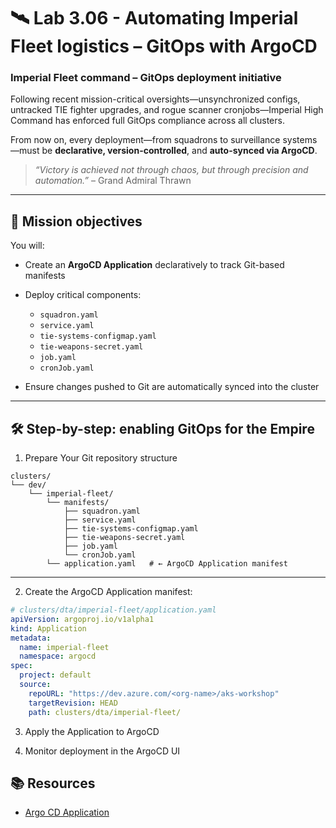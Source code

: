# 🛰️ Lab 3.06 - Automating Imperial Fleet logistics – GitOps with ArgoCD

### **Imperial Fleet command – GitOps deployment initiative**

Following recent mission-critical oversights—unsynchronized configs, untracked TIE fighter upgrades, and rogue scanner cronjobs—Imperial High Command has enforced full GitOps compliance across all clusters.

From now on, every deployment—from squadrons to surveillance systems—must be **declarative, version-controlled**, and **auto-synced via ArgoCD**.

> _“Victory is achieved not through chaos, but through precision and automation.”_ – Grand Admiral Thrawn

---

## 🎯 Mission objectives

You will:

- Create an **ArgoCD Application** declaratively to track Git-based manifests
- Deploy critical components:

  - `squadron.yaml`
  - `service.yaml`
  - `tie-systems-configmap.yaml`
  - `tie-weapons-secret.yaml`
  - `job.yaml`
  - `cronJob.yaml`

- Ensure changes pushed to Git are automatically synced into the cluster

---

## 🛠️ Step-by-step: enabling GitOps for the Empire

1. Prepare Your Git repository structure

```
clusters/
└── dev/
    └── imperial-fleet/
        └── manifests/
            ├── squadron.yaml
            ├── service.yaml
            ├── tie-systems-configmap.yaml
            ├── tie-weapons-secret.yaml
            ├── job.yaml
            └── cronJob.yaml
        └── application.yaml   # ← ArgoCD Application manifest
```

---

2. Create the ArgoCD Application manifest:

```yaml
# clusters/dta/imperial-fleet/application.yaml
apiVersion: argoproj.io/v1alpha1
kind: Application
metadata:
  name: imperial-fleet
  namespace: argocd
spec:
  project: default
  source:
    repoURL: "https://dev.azure.com/<org-name>/aks-workshop"
    targetRevision: HEAD
    path: clusters/dta/imperial-fleet/
```

3. Apply the Application to ArgoCD

4. Monitor deployment in the ArgoCD UI

## 📚 Resources

- [Argo CD Application](https://argo-cd.readthedocs.io/en/latest/user-guide/application-specification/)
